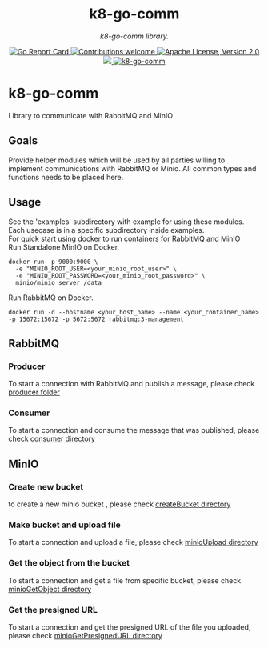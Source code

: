 <h1 align="center">k8-go-comm</h1>
<p align="center">
    <em> k8-go-comm library.</em>
</p>

<p align="center">
    <a href="https://goreportcard.com/report/github.com/k8-proxy/k8-go-comm">
        <img src="https://goreportcard.com/badge/k8-proxy/k8-go-comm" alt="Go Report Card">
    </a>
	<a href="https://github.com/k8-proxy/k8-go-comm/pulls">
        <img src="https://img.shields.io/badge/contributions-welcome-brightgreen.svg?style=flat" alt="Contributions welcome">
    </a>
    <a href="https://opensource.org/licenses/Apache-2.0">
        <img src="https://img.shields.io/badge/License-Apache%202.0-blue.svg" alt="Apache License, Version 2.0">
    </a>
    <a href="https://github.com/k8-proxy/k8-go-comm/releases/latest">
        <img src="https://img.shields.io/github/release/k8-proxy/k8-go-comm.svg?style=flat"/>
    </a>
    <a href="https://pkg.go.dev/github.com/k8-proxy/k8-go-comm">
        <img src="https://godoc.org/github.com/k8-proxy/k8-go-comm?status.svg" alt="k8-go-comm">
    </a>
</p>

# k8-go-comm

Library to communicate with RabbitMQ and MinIO

## Goals

Provide helper modules which will be used by all parties willing to implement communications with RabbitMQ or Minio. All common types and functions needs to be placed here.

## Usage

See the 'examples' subdirectory with example for using these modules. Each usecase is in a specific subdirectory inside examples.<br>
For quick start using docker to run containers for RabbitMQ and MinIO<br>
Run Standalone MinIO on Docker.

```
docker run -p 9000:9000 \
  -e "MINIO_ROOT_USER=<your_minio_root_user>" \
  -e "MINIO_ROOT_PASSWORD=<your_minio_root_password>" \
  minio/minio server /data

```

Run RabbitMQ on Docker.

```
docker run -d --hostname <your_host_name> --name <your_container_name> -p 15672:15672 -p 5672:5672 rabbitmq:3-management
```

## RabbitMQ

### Producer

To start a connection with RabbitMQ and publish a message, please check [producer folder](examples/producer)

### Consumer

To start a connection and consume the message that was published, please check [consumer directory](examples/consumer)

## MinIO

### Create new bucket

to create a new minio bucket , please check [createBucket directory](examples/createBucket)

### Make bucket and upload file

To start a connection and upload a file, please check [minioUpload directory](examples/minioUpload)

### Get the object from the bucket

To start a connection and get a file from specific bucket, please check [minioGetObject directory](examples/minioGetObject)

### Get the presigned URL

To start a connection and get the presigned URL of the file you uploaded, please check [minioGetPresignedURL directory](examples/minioGetPresignedURL)
